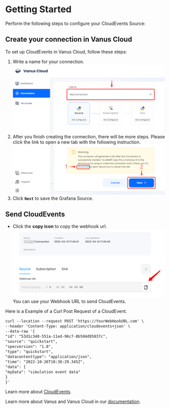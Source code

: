 # Getting Started

Perform the following steps to configure your CloudEvents Source:

## Create your connection in Vanus Cloud

To set up CloudEvents in Vanus Cloud, follow these steps:

1.  Write a name for your connection.
![](images/1.png) 
2. After you finish creating the connection, there will be more steps. Please click the link to open a new tab with the following instruction.
![img.png](images/2.png)
3. Click **`Next`** to save the Grafana Source. 

## **Send CloudEvents**
- Click the **copy icon** to copy the webhook url.
   ![](images/getlink.png)
You can use your Webhook URL to send CloudEvents.

Here is a Example of a Curl Post Request of a CloudEvent.
```shell
curl --location --request POST 'https://YourWebHookURL.com' \
--header 'Content-Type: application/cloudevents+json' \
--data-raw '{
"id": "53d1c340-551a-11ed-96c7-8b504d95037c",
"source": "quickstart",
"specversion": "1.0",
"type": "quickstart",
"datacontenttype": "application/json",
"time": "2022-10-26T10:38:29.345Z",
"data": {
"myData": "simulation event data"
}
}'
```

Learn more about [CloudEvents](https://cloudevents.io).

Learn more about Vanus and Vanus Cloud in our [documentation](https://docs.vanus.ai).
